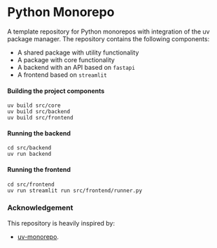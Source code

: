 # Python Monorepo

A template repository for Python monorepos with integration of the uv package manager.
The repository contains the following components:

- A shared package with utility functionality
- A package with core functionality
- A backend with an API based on `fastapi`
- A frontend based on `streamlit`


#### Building the project components

```shell
uv build src/core
uv build src/backend
uv build src/frontend
```

#### Running the backend

```shell
cd src/backend
uv run backend
```

#### Running the frontend

```shell
cd src/frontend
uv run streamlit run src/frontend/runner.py
```

### Acknowledgement

This repository is heavily inspired by:
- [uv-monorepo](https://github.com/JasperHG90/uv-monorepo/tree/main).
